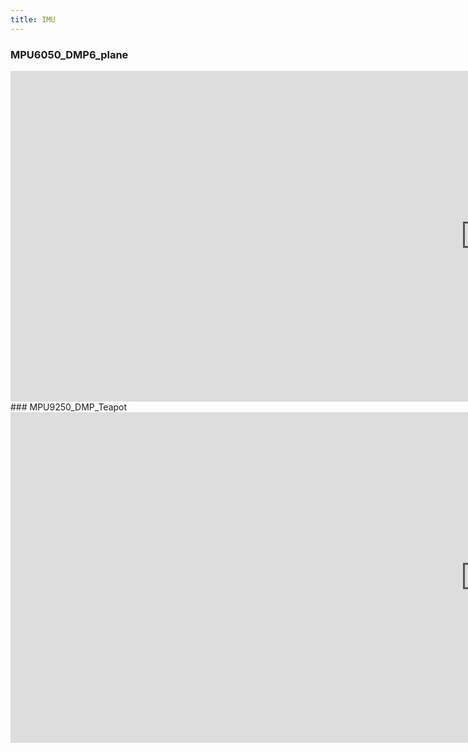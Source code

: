 ```yaml
---
title: IMU
---
```

### MPU6050_DMP6_plane
<iframe width="1519" height="529" src="https://www.youtube.com/embed/gIHMfZ8dDKQ" title="e89f8254 1c09 41e7 943d 36ab1d39db1b" frameborder="0" allow="accelerometer; autoplay; clipboard-write; encrypted-media; gyroscope; picture-in-picture; web-share" allowfullscreen></iframe>
### MPU9250_DMP_Teapot
<iframe width="1519" height="529" src="https://www.youtube.com/embed/oh9MZYByoos" title="0ff5776d b4b6 4282 ab4f 99bb3907d812" frameborder="0" allow="accelerometer; autoplay; clipboard-write; encrypted-media; gyroscope; picture-in-picture; web-share" allowfullscreen></iframe>
